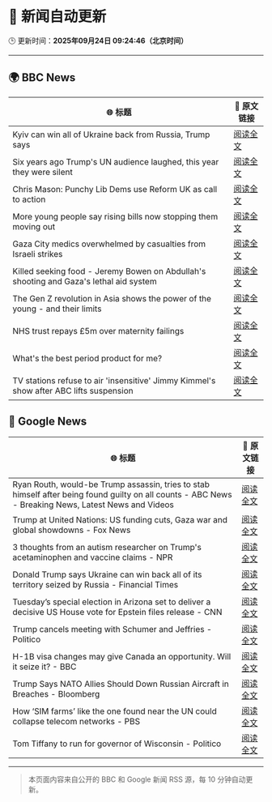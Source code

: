 # 🧠 新闻自动更新

🕒 更新时间：**2025年09月24日 09:24:46（北京时间）**

---

## 🌍 BBC News

| 🌐 标题 | 🔗 原文链接 |
|--------|-------------|
| Kyiv can win all of Ukraine back from Russia, Trump says | [阅读全文](https://www.bbc.com/news/articles/c07vm35rryeo?at_medium=RSS&at_campaign=rss) |
| Six years ago Trump's UN audience laughed, this year they were silent | [阅读全文](https://www.bbc.com/news/articles/c179p4wvz29o?at_medium=RSS&at_campaign=rss) |
| Chris Mason: Punchy Lib Dems use Reform UK as call to action | [阅读全文](https://www.bbc.com/news/articles/cvg97gq8230o?at_medium=RSS&at_campaign=rss) |
| More young people say rising bills now stopping them moving out | [阅读全文](https://www.bbc.com/news/articles/cq65m95gqdjo?at_medium=RSS&at_campaign=rss) |
| Gaza City medics overwhelmed by casualties from Israeli strikes | [阅读全文](https://www.bbc.com/news/articles/cgknzk46kz6o?at_medium=RSS&at_campaign=rss) |
| Killed seeking food - Jeremy Bowen on Abdullah's shooting and Gaza's lethal aid system | [阅读全文](https://www.bbc.com/news/articles/c75qr0gk0yqo?at_medium=RSS&at_campaign=rss) |
| The Gen Z revolution in Asia shows the power of the young - and their limits | [阅读全文](https://www.bbc.com/news/articles/cn4ljv39em7o?at_medium=RSS&at_campaign=rss) |
| NHS trust repays £5m over maternity failings | [阅读全文](https://www.bbc.com/news/articles/czrp1282grvo?at_medium=RSS&at_campaign=rss) |
| What's the best period product for me? | [阅读全文](https://www.bbc.com/news/articles/cgl1z3jxy56o?at_medium=RSS&at_campaign=rss) |
| TV stations refuse to air 'insensitive' Jimmy Kimmel's show after ABC lifts suspension | [阅读全文](https://www.bbc.com/news/articles/cy4j0zldevyo?at_medium=RSS&at_campaign=rss) |

## 📰 Google News

| 🌐 标题 | 🔗 原文链接 |
|--------|-------------|
| Ryan Routh, would-be Trump assassin, tries to stab himself after being found guilty on all counts - ABC News - Breaking News, Latest News and Videos | [阅读全文](https://news.google.com/rss/articles/CBMinAFBVV95cUxOX01BLU5ad3U1RG92Z1RfYXlvS0NHY1g2aG1pZUNac0dwaHdlbEt6T1c4QVNnV1lpZTd1YmJhVUxoN215ZlQ1NUxKUm5FM3Z5dVZTeC16cDNCYnFEdlRTRC1GTkZCNHhDbjFOWVBqS19wUVN3SUozb21NWkdCWllxLXk5T3dmTnFXTF9kQy05TzRJeHlGM0t3N3FqUFHSAaIBQVVfeXFMTVg5NGVHeVdoM3NCTkRxenlPc2p5SURmZklicFNUZy02UGpyM2VxdElQMVEyTmJNV0ZkYlBWX0hKVTFMeXpqYW44djlxRnBEOWx6ZnhkWGFkc092SEhGY2hYTUV2VUIzN0VBSFZWbDBDZG1hZ2hTSDVMbGpKdGpNOUhPckNJWDdsZnVFWlBaTGRXOVRUSG85TTNyZTF6bFJLSXl3?oc=5) |
| Trump at United Nations: US funding cuts, Gaza war and global showdowns - Fox News | [阅读全文](https://news.google.com/rss/articles/CBMijwFBVV95cUxPQjJMcWtPZFNHV0R6NTZtTHh0T0tKNzZITlJVZk5BWHd5VjNMY25GTGdhdlkyOXJiRm92dm01REszYlJDMXVhUmRVY2lUOWg2aFlyZ042Zl9MeEtDWWxzdEI1Qzk2T1JYOUJ5aTJ2VG1HWlNHcGtKOWVjU2hJNW85ekVDelpGZFZqblExcTRJMA?oc=5) |
| 3 thoughts from an autism researcher on Trump's acetaminophen and vaccine claims - NPR | [阅读全文](https://news.google.com/rss/articles/CBMikgFBVV95cUxOQnRfWTl0Y05neXRTU2NBRGFGNl9wQzRvZ3J1WGZjdjRzTWd6V01jRGFoNUNlRGZiVVpFejFJSkdNN1l0QXRMNkw3cG5tQU9KTHc0ZjZIS0xrbWg4ZWd1ZnpIX3hnR0puVWtGTUFpQ0FscDRjVHpiQXZZTHdtUGdsaThXNS05d2JpaW5OdTk3LVNUZw?oc=5) |
| Donald Trump says Ukraine can win back all of its territory seized by Russia - Financial Times | [阅读全文](https://news.google.com/rss/articles/CBMicEFVX3lxTE8ya0Y1MFJ2NlZrYm5jS09VMGFRSGtURWRPTVN5XzZtTDZYa1NNbGdxWFVLUHEyRzZ2S2JKVFFhZVJsUDVYZHl6c1hid2hIWmpsclM2U3k3aXhkMEFGUFFiaHpIOHpqN0g2MEt5WnNsNWo?oc=5) |
| Tuesday’s special election in Arizona set to deliver a decisive US House vote for Epstein files release - CNN | [阅读全文](https://news.google.com/rss/articles/CBMihAFBVV95cUxOd0xUdEkwMERPeDlGaDVRMTkxSlctLTNveDBkRnc3VFF5dHo4M2Zwd0I1U29LalJaMWhUZERsRlNRWXY2anBRNWF2dXN3TjJjY2w1a0dQZFpoY0EweWJPZXUxUHFEcVl1T3E5eU16cllKN3RxdnhLVEhIM0lsb3NHQWxFdnE?oc=5) |
| Trump cancels meeting with Schumer and Jeffries - Politico | [阅读全文](https://news.google.com/rss/articles/CBMikgFBVV95cUxNSEJmZ0pGWDZEVzcyX2J2QTdyQUUzR3E4QUphd2ttdXRXaUlxRm9DcVEweWNSc0ZqVk1YalFZelRTd0MxSElVOUotT1N3MXdTMGZORjlUY2pKWUwwS3lGZHNJY1c5NkJqN0EtemJ6ZFNFUFdoblFnR2tqbVB4T1dKZW5sdFF5eUFydVA5aVNHUmlfQQ?oc=5) |
| H-1B visa changes may give Canada an opportunity. Will it seize it? - BBC | [阅读全文](https://news.google.com/rss/articles/CBMiWkFVX3lxTE8xUU9TaFpKRFhodWtNME5XdjRYWjZSMHhuOUdNSkQ0YjY3b2xQcTlDNmtuajJ6RVdpSHZyVUE4RDJNS2hwZWdwYlQtTm9mTWcycFpiNk51bnl6UdIBX0FVX3lxTFBZWWVVUDVEQzNnc1RJaTcxU0ZHNjVueF94bWVad1hub1RoWlNIRGZjWnZ4bUhEOXdodGNDb2Zwd2NJZnU1TkwzbzNPdDdRbjg4WjNKX1llbGNqR25mSDVz?oc=5) |
| Trump Says NATO Allies Should Down Russian Aircraft in Breaches - Bloomberg | [阅读全文](https://news.google.com/rss/articles/CBMitAFBVV95cUxPTUlaR2pqMkw2WGkxZEJGSmptSGl3RDRNVjYyM05uLXdKbk1BRlhhR0JsUnFFeWRudUV5TzZJcm51MElZOHdwQ2haeE4zQ3NyaU5mWGZ2ZzdaTmNDSDNZTkVocFpjWW9RZzV2bWRXdFhCV1VtRUNTQzRsbnhNVEJWQ0pPVXpWNmkycHdKNTFaNGhqQTJrU2J5RU05OXFWcWh1dWxQbjUzRDBlSldmUFQ2d2JRSmc?oc=5) |
| How ‘SIM farms’ like the one found near the UN could collapse telecom networks - PBS | [阅读全文](https://news.google.com/rss/articles/CBMisgFBVV95cUxQUG1oVUFaVExfd2MyMnpFaUY3cm1hRlNiTFc2ZDdsZWxxT1E0elh1ZS14ZjBNWHhOaE9mMW5Da2FlQVdNaEJrZkkza014blFFbExkdWNRTHJWV0RZd3c4QThZcjhLUmtmaHBzWUxDaDZVTGFQUTl3SDZGRktDc012TGNTQVBEaFRYYVR2TTRHRno5em8xSFA0cmp5WmZ1c0ZsMV8zSmlaVWpaUGU3R3drOHJ3?oc=5) |
| Tom Tiffany to run for governor of Wisconsin - Politico | [阅读全文](https://news.google.com/rss/articles/CBMihwFBVV95cUxOWnVlUXZJeGRlejc2bG5wWE13aUp6NkVvU3d1T05lODJpeWZSbnp4Z05DMHhleTY0NlRpaEhkNjRSeC1URVRXZl92REw2eTYtWWRhMU5zVk13Y0FRamZUaWlFajRucFJqaVNhY3BDVDlXUW1KVE5qVG5oMENQSE1lNVRMQWk1aTA?oc=5) |

---
> 本页面内容来自公开的 BBC 和 Google 新闻 RSS 源，每 10 分钟自动更新。